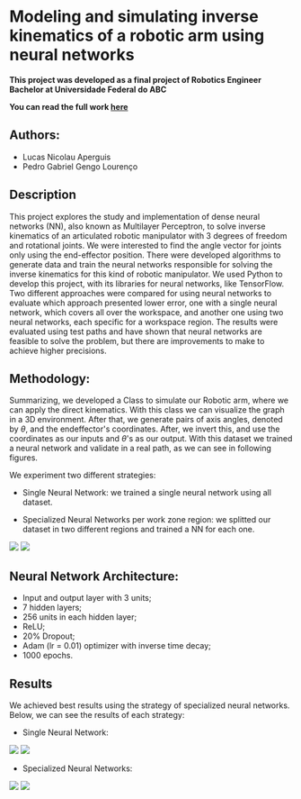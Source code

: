 # Modeling and simulating inverse kinematics of a robotic arm using neural networks

**This project was developed as a final project of Robotics Engineer Bachelor at Universidade Federal do ABC**

**You can read the full work [here](https://drive.google.com/file/d/125PrjD0Q0v2bcdmn96Kus-rb2KmGigdM/view?usp=sharing)**

## Authors:
- Lucas Nicolau Aperguis
- Pedro Gabriel Gengo Lourenço

## Description

This project explores the study and implementation of dense neural networks (NN), also known as Multilayer Perceptron, to solve inverse kinematics of an articulated robotic manipulator with 3 degrees of freedom and rotational joints. We were interested to find the angle vector for joints only using the end-effector position. There were developed algorithms to generate data and train the neural networks responsible for solving the inverse kinematics for this kind of robotic manipulator. We used Python to develop this project, with its libraries for neural networks, like TensorFlow. Two different approaches were compared for using neural networks to evaluate which approach presented lower error, one with a single neural network, which covers all over the workspace, and another one using two neural networks, each specific for a workspace region. The results were evaluated using test paths and have shown that neural networks are feasible to solve the problem, but there are improvements to make
to achieve higher precisions.

## Methodology:

Summarizing, we developed a Class to simulate our Robotic arm, where we can apply the direct kinematics. With this class we can visualize the graph in a 3D environment. After that, we generate pairs of axis angles, denoted by $\theta$, and the endeffector's coordinates. After, we invert this, and use the coordinates as our inputs and $\theta$'s as our output. With this dataset we trained a neural network and validate in a real path, as we can see in following figures.

We experiment two different strategies:

- Single Neural Network: we trained a single neural network using all dataset.

- Specialized Neural Networks per work zone region: we splitted our dataset in two different regions and trained a NN for each one.

![](imgs/path1.JPG)
![](imgs/path2.JPG)

## Neural Network Architecture:

- Input and output layer with 3 units;
- 7 hidden layers;
- 256 units in each hidden layer;
- ReLU;
- 20% Dropout;
- Adam (lr = 0.01) optimizer with inverse time decay;
- 1000 epochs.

## Results

We achieved best results using the strategy of specialized neural networks. Below, we can see the results of each strategy:

- Single Neural Network:

![](imgs/singleNN_path1.JPG)
![](imgs/singleNN_path2.JPG)

- Specialized Neural Networks:

![](imgs/specNN_path1.JPG)
![](imgs/specNN_path2.JPG)